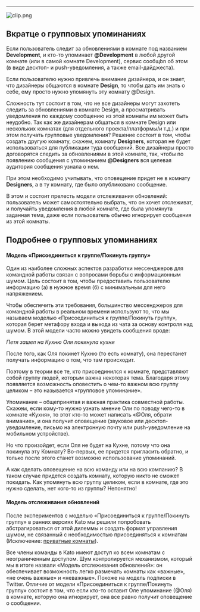 ***

![clip.png](https://s3.amazonaws.com/kato-share/eccad637cc6e36c539b3bfa4bad3f9295f09adebb58011f05fffbd8c4b3a888a/clip.png)

## Вкратце о групповых упоминаниях
Если пользователь следит за обновлениями в комнате под названием **Development**, и кто-то упоминает **@Development** в любой другой комнате (или в самой комнате Development), сервис сообщbn об этом (в виде десктоп- и push-уведомления, а также email-дайджеста).

Если пользователю нужно привлечь внимание дизайнера, и он знает, что дизайнеры общаются в комнате **Design**, то чтобы дать им знать о себе, ему просто нужно упомянуть эту комнату @Design.

Сложность тут состоит в том, что не все дизайнеры могут захотеть следить за обновлениями в комнате Design, а просматривать уведомления по каждому сообщению из этой комнаты им может быть неудобно. Так как же дизайнерам общаться в комнате Design или нескольких комнатах (для отдельного проекта/платформы/и т.д.) и при этом получать групповые уведомления? Решение состоит в том, чтобы создать другую комнату, скажем, комнату **Designers**, которая не будет использоваться для публикации туда сообщений. Все дизайнеры просто договорятся следить за обновлениями в этой комнате, так, чтобы по появлению сообщения с упоминанием **@Designers** вся целевая аудитория сообщения узнала о нем. 

При этом необходимо учитывать, что оповещение придет не в комнату **Designers**, а в ту комнату, где было опубликовано сообщение.

В этом и состоит прелесть модели отслеживания обновлений: пользователь может самостоятельно выбрать, что он хочет отслеживат, и получайть уведомления в любой комнате, где была упомянута заданная тема, даже если пользователь обычно игнорирует сообщения из этой комнаты.

## Подробнее о групповых упоминаниях
#### Модель «Присоединиться к группе/Покинуть группу»
Один из наиболее сложных аспектов разработки мессенджеров для командной работы связан с вопросами борьбы с информационным шумом. Цель состоит в том, чтобы предоставить пользователю информацию (а) в нужное время (б) с минимальным для него напряжением.

Чтобы обеспечить эти требования, большинство мессенджеров для командной работы в реальном времени используют то, что мы называем моделью «Присоединиться к группе/Покинуть группу», которая берет метафору входа и выхода из чата за основу контроля над шумом. В этой модели часто можно увидеть сообщения вроде:

_Петя зашел на Кухню_
_Оля покинула кухни_

После того, как Оля покинет Кухню (то есть комнату), она перестанет получать информацию о том, что там происходит.

Поэтому в теории все те, кто присоединился к комнате, представляют собой группу людей, которым важна некоторая тема. Благодаря этому появляется возможность оповестить о чем-то важном всю группу целиком – это называется «групповое упоминание».

Упоминание – общепринятая и важная практика совместной работы. Скажем, если кому-то нужно узнать мнение Оли по поводу чего-то в комнате «Кухня», то этот кто-то может написать «@Оля, обрати внимание», и она получит оповещение (звуковое или десктоп-уведомление, письмо на электронную почту или push-уведомление на мобильном устройстве).

Но что произойдет, если Оля не будет на Кухне, потому что она покинула эту Комнату? Во-первых, ее придется пригласить обратно, и только после этого станет возможно использование упоминаний.

А как сделать оповещение на всю команду или на всю компанию? В таком случае придется создать комнату, которую никто не сможет покидать. Как  упомянуть всю группу целиком, если в комнате, где это нужно сделать, нет кого-то из группы? Непонятно!

#### Модель отслеживания обновлений
После экспериментов с моделью «Присоединиться к группе/Покинуть группу» в ранних версиях Kato мы решили попробовать абстрагироваться от этой дилеммы и создать формат управления шумом, не связанный с необходимостью присоединяться к комнатам (Исключение: [приватные комнаты](/articles/ru/general/room-types)). 

Все члены команды в Kato имеют доступ ко всем комнатам с неограниченным доступом. Шум контролируется механизмом, который мы в итоге назвали «Модель отслеживания обновлений»: он обеспечивает возможность легко размечать комнаты как «важные», «не очень важные» и «неважные». Похоже на модель подписки в Twitter. Отличие от модели «Присоединиться к группе/Покинуть группу» состоит в том, что если кто-то оставит Оле упоминание (@Оля) в комнате, которую она игнорирует, она все равно получит оповещение о сообщении.

